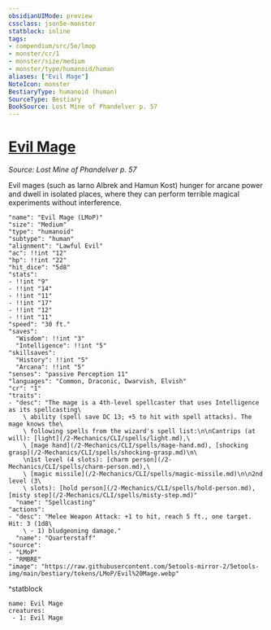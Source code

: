 ```yaml
---
obsidianUIMode: preview
cssclass: json5e-monster
statblock: inline
tags:
- compendium/src/5e/lmop
- monster/cr/1
- monster/size/medium
- monster/type/humanoid/human
aliases: ["Evil Mage"]
NoteIcon: monster
BestiaryType: humanoid (human)
SourceType: Bestiary
BookSource: Lost Mine of Phandelver p. 57
---
```

# [Evil Mage](2-Mechanics\CLI\bestiary\humanoid/evil-mage-lmop.md)
*Source: Lost Mine of Phandelver p. 57*  

Evil mages (such as Iarno Albrek and Hamun Kost) hunger for arcane power and dwell in isolated places, where they can perform terrible magical experiments without interference.

```statblock
"name": "Evil Mage (LMoP)"
"size": "Medium"
"type": "humanoid"
"subtype": "human"
"alignment": "Lawful Evil"
"ac": !!int "12"
"hp": !!int "22"
"hit_dice": "5d8"
"stats":
- !!int "9"
- !!int "14"
- !!int "11"
- !!int "17"
- !!int "12"
- !!int "11"
"speed": "30 ft."
"saves":
  "Wisdom": !!int "3"
  "Intelligence": !!int "5"
"skillsaves":
  "History": !!int "5"
  "Arcana": !!int "5"
"senses": "passive Perception 11"
"languages": "Common, Draconic, Dwarvish, Elvish"
"cr": "1"
"traits":
- "desc": "The mage is a 4th-level spellcaster that uses Intelligence as its spellcasting\
    \ ability (spell save DC 13; +5 to hit with spell attacks). The mage knows the\
    \ following spells from the wizard's spell list:\n\nCantrips (at will): [light](/2-Mechanics/CLI/spells/light.md),\
    \ [mage hand](/2-Mechanics/CLI/spells/mage-hand.md), [shocking grasp](/2-Mechanics/CLI/spells/shocking-grasp.md)\n\
    \n1st level (4 slots): [charm person](/2-Mechanics/CLI/spells/charm-person.md),\
    \ [magic missile](/2-Mechanics/CLI/spells/magic-missile.md)\n\n2nd level (3\
    \ slots): [hold person](/2-Mechanics/CLI/spells/hold-person.md), [misty step](/2-Mechanics/CLI/spells/misty-step.md)"
  "name": "Spellcasting"
"actions":
- "desc": "Melee Weapon Attack: +1 to hit, reach 5 ft., one target. Hit: 3 (1d8\
    \ - 1) bludgeoning damage."
  "name": "Quarterstaff"
"source":
- "LMoP"
- "RMBRE"
"image": "https://raw.githubusercontent.com/5etools-mirror-2/5etools-img/main/bestiary/tokens/LMoP/Evil%20Mage.webp"
```
^statblock

```encounter-table
name: Evil Mage
creatures:
 - 1: Evil Mage
```
